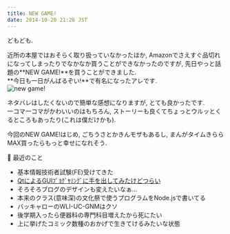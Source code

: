 ```yaml
---
title: NEW GAME!
date: 2014-10-20 21:26 JST
---
```


どもども.

近所の本屋ではおそらく取り扱っていなかったほか, Amazonでさえすぐ品切れになってしまったりでなかなか買うことができなかったのですが, 先日やっと話題の**NEW GAME!**を買うことができました.  
**今日も一日がんばるぞい!**で有名になったアレです.  
![new game!](https://lh4.googleusercontent.com/-YRPom-Wc4gg/VET_T1EgjLI/AAAAAAAADk0/pV2MVJ-Y7W8/s640/IMG_2549.JPG)

ネタバレはしたくないので簡単な感想になりますが, とても良かったです.  
一コマ一コマがかわいいのはもちろん, ストーリーも良くてちょっとウルッとくるところもあったり(これは僕だけかも).

今回のNEW GAME!はじめ, ごちうさとかきんモザもあるし, まんがタイムきららMAX買ったらもっと幸せになれそう.

🍥 最近のこと

* 基本情報技術者試験(FE)受けてきた
* [QtによるGUIﾌﾟﾖｸﾞﾔﾐﾝｸﾞに手を出してみたけどつらい](https://twitter.com/myon___/status/520149468444770304)
* そろそろブログのデザインも変えたいなぁ...
* 本来のクラス(意味深)の文化祭で使うプログラムをNode.jsで書いてる
* バッキャローのWLI-UC-GNMはクソ
* 後学期入ったら便器科の専門科目増えたから死にたい
* 上に挙げたコミック数種のおかげで生きてけるみたいな状態
